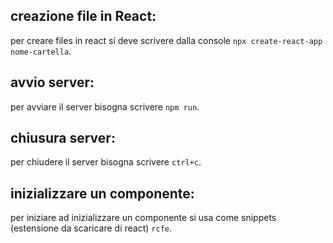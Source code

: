 ## creazione file in React:
per creare files in react si deve scrivere dalla console ```npx create-react-app nome-cartella```.

## avvio server:
per avviare il server bisogna scrivere ```npm run```.

## chiusura server:
per chiudere il server bisogna scrivere ```ctrl+c```.

## inizializzare un componente:
per iniziare ad inizializzare un componente si usa come snippets (estensione da scaricare di react) ```rcfe```.

